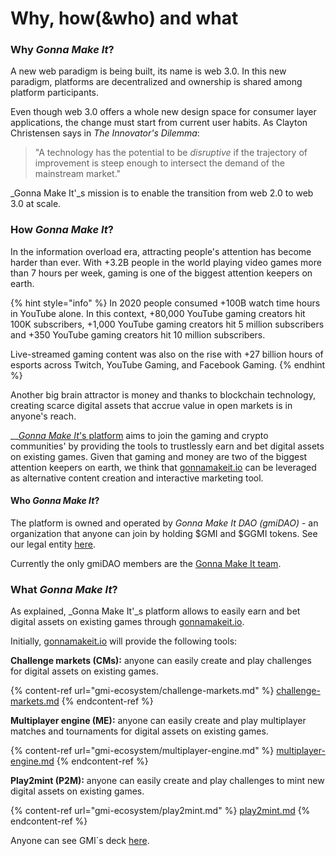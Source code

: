 # Why, how(\&who) and what

### Why _Gonna Make It_?

A new web paradigm is being built, its name is web 3.0. In this new paradigm, platforms are decentralized and ownership is shared among platform participants.

Even though web 3.0 offers a whole new design space for consumer layer applications, the change must start from current user habits. As Clayton Christensen says in _The Innovator's Dilemma_:

> "A technology has the potential to be _disruptive_ if the trajectory of improvement is steep enough to intersect the demand of the mainstream market."&#x20;

_Gonna Make It'_s mission is to enable the transition from web 2.0 to web 3.0 at scale.

### How _Gonna Make It_?

In the information overload era, attracting people's attention has become harder than ever. With +3.2B people in the world playing video games more than 7 hours per week, gaming is one of the biggest attention keepers on earth.&#x20;

{% hint style="info" %}
In 2020 people consumed +100B watch time hours in YouTube alone. In this context, +80,000 YouTube gaming creators hit 100K subscribers​, +1,000 YouTube gaming creators hit 5 million subscribers​ and +350 YouTube gaming creators hit 10 million subscribers​.

Live-streamed gaming content was also on the rise​ with +27 billion hours of esports across Twitch, YouTube Gaming, and Facebook Gaming.
{% endhint %}

Another big brain attractor is money and thanks to blockchain technology, creating scarce digital assets that accrue value in open markets is in anyone's reach.

__[_Gonna Make It_'s platform](https://gonnamakeit.io) aims to join the gaming and crypto communities' by providing the tools to trustlessly earn and bet digital assets on existing games. Given that gaming and money are two of the biggest attention keepers on earth, we think that [gonnamakeit.io](https://gonnamakeit.io) can be leveraged as alternative content creation and interactive marketing tool.

#### Who _Gonna Make It_?

The platform is owned and operated by _Gonna Make It DAO (gmiDAO)_ - an organization that anyone can join by holding $GMI and $GGMI tokens. See our legal entity [here](https://find-and-update.company-information.service.gov.uk/company/13803149).

Currently the only gmiDAO members are the [Gonna Make It team](https://gonnamakeit.io/about).

### What _Gonna Make It_?

As explained, _Gonna Make It'_s platform allows to easily earn and bet digital assets on existing games through [gonnamakeit.io](https://gonnamakeit.io).&#x20;

Initially, [gonnamakeit.io](https://gonnamakeit.io) will provide the following tools:

**Challenge markets (CMs):** anyone can easily create and play challenges for digital assets on existing games.&#x20;

{% content-ref url="gmi-ecosystem/challenge-markets.md" %}
[challenge-markets.md](gmi-ecosystem/challenge-markets.md)
{% endcontent-ref %}

**Multiplayer engine (ME):** anyone can easily create and play multiplayer matches and tournaments for digital assets on existing games.

{% content-ref url="gmi-ecosystem/multiplayer-engine.md" %}
[multiplayer-engine.md](gmi-ecosystem/multiplayer-engine.md)
{% endcontent-ref %}

**Play2mint (P2M):** anyone can easily create and play challenges to mint new digital assets on existing games.

{% content-ref url="gmi-ecosystem/play2mint.md" %}
[play2mint.md](gmi-ecosystem/play2mint.md)
{% endcontent-ref %}

Anyone can see GMI´s deck [here](https://upm365-my.sharepoint.com/:p:/r/personal/m\_cores\_alumnos\_upm\_es/\_layouts/15/doc2.aspx?sourcedoc=%7Bdacec1ce-e6d9-4afd-9fd2-0ff26034b2be%7D\&action=default\&PreviousSessionID=42684f85-cb2f-f578-deb3-3eba43e1d611\&cid=64408e44-e186-4d09-a1c9-0c32d63af523).
